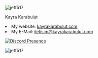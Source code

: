 <p align="left"> <img src="https://komarev.com/ghpvc/?username=jeff517&label=Profile%20views&color=0e75b6&style=flat" alt="jeff517" /> </p>

<p dir="auto">Kayra Karabulut</p>

<li>My website: <a href="https://www.kayrakarabulut.com">kayrakarabulut.com</a></li>
<li>My E-Mail: <a href="mailto:iletisim@kayrakarabulut.com">iletisim@kayrakarabulut.com</a></li>

[![Discord Presence](https://lanyard.cnrad.dev/api/533591831443931136)](https://discord.com/users/:533591831443931136)

<img src="https://camo.githubusercontent.com/6df0d363889f105b46edb6715bd3235fb649eacd08c95542418a36b65ba8256a/68747470733a2f2f6769746875622d726561646d652d73746174732e76657263656c2e6170702f6170692f746f702d6c616e67733f757365726e616d653d61686d657463657669696b2673686f775f69636f6e733d74727565267469746c655f636f6c6f723d32313865653626746578745f636f6c6f723d6666666666662662675f636f6c6f723d30643131313726686964655f626f726465723d747275652663616368655f7365636f6e64733d30266c6f63616c653d656e266c61796f75743d636f6d70616374" alt="jeff517" data-canonical-src="https://github-readme-stats.vercel.app/api/top-langs?username=jeff517&amp;show_icons=true&amp;title_color=218ee6&amp;text_color=ffffff&amp;bg_color=0d1117&amp;hide_border=true&amp;cache_seconds=0&amp;locale=en&amp;layout=compact" style="max-width: 100%;">
